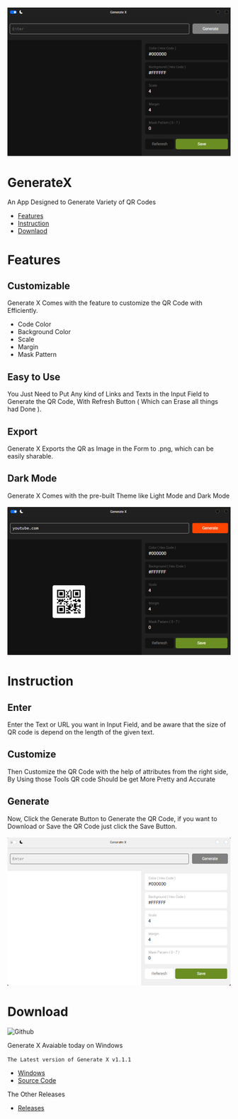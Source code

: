 <br/>

![1](/imgs/1.png)

# GenerateX
An App Designed to Generate Variety of QR Codes

- [Features](#features)
- [Instruction](#features)
- [Downlaod](#features)

# Features
## Customizable
Generate X Comes with the feature to customize the QR Code with Efficiently.
- Code Color
- Background Color
- Scale
- Margin
- Mask Pattern
## Easy to Use
You Just Need to Put Any kind of Links and Texts in the Input Field to Generate the QR Code, With Refresh Button ( Which can Erase all things had Done ).
## Export
Generate X Exports the QR as Image in the Form to .png, which can be easily sharable.
## Dark Mode
Generate X Comes with the pre-built Theme like Light Mode and Dark Mode
<br/>
<br/>
![2](/imgs/3.png)

# Instruction
## Enter
Enter the Text or URL you want in Input Field, and be aware that the size of QR code is depend on the length of the given text.

## Customize
Then Customize the QR Code with the help of attributes from the right side, By Using those Tools QR code Should be get More Pretty and Accurate

## Generate
Now, Click the Generate Button to Generate the QR Code, if you want to Download or Save the QR Code just click the Save Button.
<br/>
<br/>
![2](/imgs/2.png)

# Download
![Github](https://opengraph.githubassets.com/b45605520fabeb96af90f868c2f245d3a32e925724ae9fd3ca4d922640fb589b/Abubakersiddique761/GenerateX)

Generate X Avaiable today on Windows

`The Latest version of Generate X v1.1.1`

- [Windows](https://github.com/Abubakersiddique761/GenerateX/releases/download/v1.1.1/Generate-X.exe)
- [Source Code](https://github.com/Abubakersiddique761/GenerateX/archive/refs/tags/v1.1.1.zip)


The Other Releases
- [Releases](https://github.com/Abubakersiddique761/GenerateX/releases)

